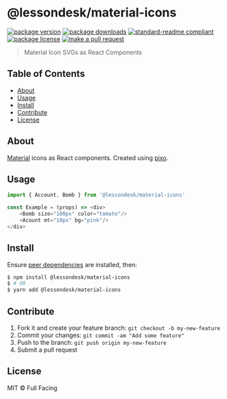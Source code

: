 
# @lessondesk/material-icons
[![package version](https://img.shields.io/npm/v/@lessondesk/material-icons.svg?style=flat-square)](https://npmjs.org/package/@lessondesk/material-icons)
[![package downloads](https://img.shields.io/npm/dm/@lessondesk/material-icons.svg?style=flat-square)](https://npmjs.org/package/@lessondesk/material-icons)
[![standard-readme compliant](https://img.shields.io/badge/readme%20style-standard-brightgreen.svg?style=flat-square)](https://github.com/RichardLitt/standard-readme)
[![package license](https://img.shields.io/npm/l/@lessondesk/material-icons.svg?style=flat-square)](https://npmjs.org/package/@lessondesk/material-icons)
[![make a pull request](https://img.shields.io/badge/PRs-welcome-brightgreen.svg?style=flat-square)](http://makeapullrequest.com)

> Material Icon SVGs as React Components

## Table of Contents

- [About](#about)
- [Usage](#usage)
- [Install](#install)
- [Contribute](#contribute)
- [License](#License)

## About

[Material](https://material.io/tools/icons/) icons as React components. Created using [pixo](https://github.com/c8r/pixo).

## Usage

```js
import { Account, Bomb } from '@lessondesk/material-icons'

const Example = (props) => <div>
    <Bomb size="100px" color="tomato"/>
    <Acount mt="10px" bg="pink"/>
</div>
```


## Install

Ensure [peer dependencies](package.json) are installed, then:

```sh
$ npm install @lessondesk/material-icons
$ # OR
$ yarn add @lessondesk/material-icons
```

## Contribute

1. Fork it and create your feature branch: `git checkout -b my-new-feature`
2. Commit your changes: `git commit -am "Add some feature"`
3. Push to the branch: `git push origin my-new-feature`
4. Submit a pull request

## License

MIT © Full Facing
